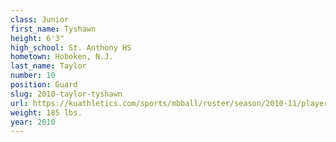 ```yaml
---
class: Junior
first_name: Tyshawn
height: 6'3"
high_school: St. Anthony HS
hometown: Hoboken, N.J.
last_name: Taylor
number: 10
position: Guard
slug: 2010-taylor-tyshawn
url: https://kuathletics.com/sports/mbball/roster/season/2010-11/player/tyshawn-taylor/
weight: 185 lbs.
year: 2010
---
```

